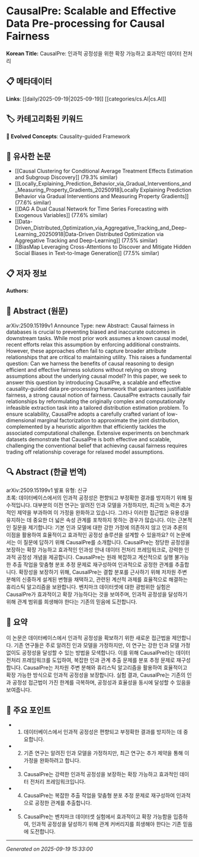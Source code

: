 
# CausalPre: Scalable and Effective Data Pre-processing for Causal Fairness

**Korean Title:** CausalPre: 인과적 공정성을 위한 확장 가능하고 효과적인 데이터 전처리

## 📋 메타데이터

**Links**: [[daily/2025-09-19|2025-09-19]] [[categories/cs.AI|cs.AI]]

## 🏷️ 카테고리화된 키워드
**🚀 Evolved Concepts**: Causality-guided Framework

## 🔗 유사한 논문
- [[Causal Clustering for Conditional Average Treatment Effects Estimation and Subgroup Discovery]] (79.3% similar)
- [[Locally_Explaining_Prediction_Behavior_via_Gradual_Interventions_and_Measuring_Property_Gradients_20250918|Locally Explaining Prediction Behavior via Gradual Interventions and Measuring Property Gradients]] (77.6% similar)
- [[DAG A Dual Causal Network for Time Series Forecasting with Exogenous Variables]] (77.6% similar)
- [[Data-Driven_Distributed_Optimization_via_Aggregative_Tracking_and_Deep-Learning_20250918|Data-Driven Distributed Optimization via Aggregative Tracking and Deep-Learning]] (77.5% similar)
- [[BiasMap Leveraging Cross-Attentions to Discover and Mitigate Hidden Social Biases in Text-to-Image Generation]] (77.5% similar)

## 📋 저자 정보

**Authors:** 

## 📄 Abstract (원문)

arXiv:2509.15199v1 Announce Type: new 
Abstract: Causal fairness in databases is crucial to preventing biased and inaccurate outcomes in downstream tasks. While most prior work assumes a known causal model, recent efforts relax this assumption by enforcing additional constraints. However, these approaches often fail to capture broader attribute relationships that are critical to maintaining utility. This raises a fundamental question: Can we harness the benefits of causal reasoning to design efficient and effective fairness solutions without relying on strong assumptions about the underlying causal model? In this paper, we seek to answer this question by introducing CausalPre, a scalable and effective causality-guided data pre-processing framework that guarantees justifiable fairness, a strong causal notion of fairness. CausalPre extracts causally fair relationships by reformulating the originally complex and computationally infeasible extraction task into a tailored distribution estimation problem. To ensure scalability, CausalPre adopts a carefully crafted variant of low-dimensional marginal factorization to approximate the joint distribution, complemented by a heuristic algorithm that efficiently tackles the associated computational challenge. Extensive experiments on benchmark datasets demonstrate that CausalPre is both effective and scalable, challenging the conventional belief that achieving causal fairness requires trading off relationship coverage for relaxed model assumptions.

## 🔍 Abstract (한글 번역)

arXiv:2509.15199v1 발표 유형: 신규  
초록: 데이터베이스에서의 인과적 공정성은 편향되고 부정확한 결과를 방지하기 위해 필수적입니다. 대부분의 이전 연구는 알려진 인과 모델을 가정하지만, 최근의 노력은 추가적인 제약을 부과하여 이 가정을 완화하고 있습니다. 그러나 이러한 접근법은 유용성을 유지하는 데 중요한 더 넓은 속성 관계를 포착하지 못하는 경우가 많습니다. 이는 근본적인 질문을 제기합니다: 기본 인과 모델에 대한 강한 가정에 의존하지 않고 인과 추론의 이점을 활용하여 효율적이고 효과적인 공정성 솔루션을 설계할 수 있을까요? 이 논문에서는 이 질문에 답하기 위해 CausalPre를 소개합니다. CausalPre는 정당한 공정성을 보장하는 확장 가능하고 효과적인 인과성 안내 데이터 전처리 프레임워크로, 강력한 인과적 공정성 개념을 제공합니다. CausalPre는 원래 복잡하고 계산적으로 실행 불가능한 추출 작업을 맞춤형 분포 추정 문제로 재구성하여 인과적으로 공정한 관계를 추출합니다. 확장성을 보장하기 위해, CausalPre는 결합 분포를 근사하기 위해 저차원 주변 분해의 신중하게 설계된 변형을 채택하고, 관련된 계산적 과제를 효율적으로 해결하는 휴리스틱 알고리즘을 보완합니다. 벤치마크 데이터셋에 대한 광범위한 실험은 CausalPre가 효과적이고 확장 가능하다는 것을 보여주며, 인과적 공정성을 달성하기 위해 관계 범위를 희생해야 한다는 기존의 믿음에 도전합니다.

## 📝 요약

이 논문은 데이터베이스에서 인과적 공정성을 확보하기 위한 새로운 접근법을 제안합니다. 기존 연구들은 주로 알려진 인과 모델을 가정하지만, 이 연구는 강한 인과 모델 가정 없이도 공정성을 달성할 수 있는 방법을 모색합니다. 이를 위해 CausalPre라는 데이터 전처리 프레임워크를 도입하여, 복잡한 인과 관계 추출 문제를 분포 추정 문제로 재구성합니다. CausalPre는 저차원 주변 분해와 휴리스틱 알고리즘을 활용하여 효율적이고 확장 가능한 방식으로 인과적 공정성을 보장합니다. 실험 결과, CausalPre는 기존의 인과 공정성 접근법이 가진 한계를 극복하며, 공정성과 효율성을 동시에 달성할 수 있음을 보여줍니다.

## 🎯 주요 포인트

- 1. 데이터베이스에서 인과적 공정성은 편향되고 부정확한 결과를 방지하는 데 중요합니다.

- 2. 기존 연구는 알려진 인과 모델을 가정하지만, 최근 연구는 추가 제약을 통해 이 가정을 완화하려고 합니다.

- 3. CausalPre는 강력한 인과적 공정성을 보장하는 확장 가능하고 효과적인 데이터 전처리 프레임워크입니다.

- 4. CausalPre는 복잡한 추출 작업을 맞춤형 분포 추정 문제로 재구성하여 인과적으로 공정한 관계를 추출합니다.

- 5. CausalPre는 벤치마크 데이터셋 실험에서 효과적이고 확장 가능함을 입증하여, 인과적 공정성을 달성하기 위해 관계 커버리지를 희생해야 한다는 기존 믿음에 도전합니다.

---

*Generated on 2025-09-19 15:33:00*